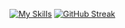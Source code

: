 [![My Skills](https://skillicons.dev/icons?i=js,html,css,figma,tailwind,vscode)](https://skillicons.dev)
[![GitHub Streak](https://streak-stats.demolab.com/?LucaBernardis=DenverCoder1)](https://git.io/streak-stats)

<!--
**LucaBernardis/LucaBernardis** is a ✨ _special_ ✨ repository because its `README.md` (this file) appears on your GitHub profile.

Here are some ideas to get you started:

- 🔭 I’m currently working on ...
- 🌱 I’m currently learning ...
- 👯 I’m looking to collaborate on ...
- 🤔 I’m looking for help with ...
- 💬 Ask me about ...
- 📫 How to reach me: ...
- 😄 Pronouns: ...
- ⚡ Fun fact: ...
-->
